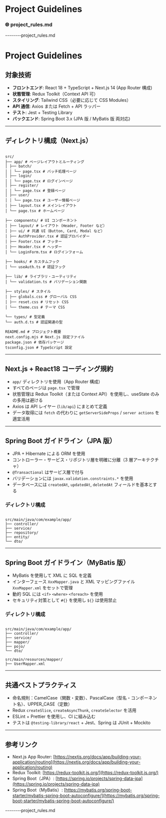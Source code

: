 # Project Guidelines

### 🌐 project_rules.md

--------project_rules.md

# Project Guidelines

## 対象技術

- **フロントエンド**: React 18 + TypeScript + Next.js 14 (App Router 構成)
- **状態管理**: Redux Toolkit（Context API 可）
- **スタイリング**: Tailwind CSS（必要に応じて CSS Modules）
- **API 通信**: Axios または Fetch + API ラッパー
- **テスト**: Jest + Testing Library
- **バックエンド**: Spring Boot 3.x (JPA 版 / MyBatis 版 両対応)

---

## ディレクトリ構成（Next.js）

```

src/
├── app/ # ページレイアウトとルーティング
│ ├── batch/
│ │ └── page.tsx # バッチ処理ページ
│ ├── login/
│ │ └── page.tsx # ログインページ
│ ├── register/
│ │ └── page.tsx # 登録ページ
│ ├── user/
│ │ └── page.tsx # ユーザー情報ページ
│ ├── layout.tsx # メインレイアウト
│ └── page.tsx # ホームページ

├── components/ # UI コンポーネント
│ ├── layout/ # レイアウト（Header, Footer など）
│ ├── ui/ # 共通 UI（Button, Card, Modal など）
│ ├── AuthProvider.tsx # 認証プロバイダー
│ ├── Footer.tsx # フッター
│ ├── Header.tsx # ヘッダー
│ └── LoginForm.tsx # ログインフォーム

├── hooks/ # カスタムフック
│ └── useAuth.ts # 認証フック

├── lib/ # ライブラリ・ユーティリティ
│ └── validation.ts # バリデーション関数

├── styles/ # スタイル
│ ├── globals.css # グローバル CSS
│ ├── reset.css # リセット CSS
│ └── theme.css # テーマ CSS

└── types/ # 型定義
└── auth.d.ts # 認証関連の型

README.md # プロジェクト概要
next.config.mjs # Next.js 設定ファイル
package.json # 依存パッケージ
tsconfig.json # TypeScript 設定

```

---

## Next.js + React18 コーディング規約

- `app/` ディレクトリを使用（App Router 構成）
- すべてのページは `page.tsx` で管理
- 状態管理は Redux Toolkit（または Context API）を使用し、useState のみの多用は避ける
- Axios は API レイヤー (`lib/api`) にまとめて定義
- データ取得には `fetch` の代わりに `getServerSideProps` / `server actions` を適宜活用

---

## Spring Boot ガイドライン（JPA 版）

- JPA + Hibernate による ORM を使用
- コントローラー・サービス・リポジトリ層を明確に分離（3 層アーキテクチャ）
- `@Transactional` はサービス層で付与
- バリデーションには `javax.validation.constraints.*` を使用
- データベースには `createdAt`, `updatedAt`, `deletedAt` フィールドを基本とする

### ディレクトリ構成

```

src/main/java/com/example/app/
├── controller/
├── service/
├── repository/
├── entity/
└── dto/

```

---

## Spring Boot ガイドライン（MyBatis 版）

- MyBatis を使用して XML に SQL を定義
- インターフェース `XxxMapper.java` と XML マッピングファイル `XxxMapper.xml` をセットで管理
- 動的 SQL には `<if>` `<where>` `<foreach>` を使用
- セキュリティ対策として `#{}` を使用し `${}` は使用禁止

### ディレクトリ構成

```

src/main/java/com/example/app/
├── controller/
├── service/
├── mapper/
├── pojo/
└── dto/

src/main/resources/mapper/
├── UserMapper.xml

```

---

## 共通ベストプラクティス

- 命名規則：CamelCase（関数・変数）、PascalCase（型名・コンポーネント名）、UPPER_CASE（定数）
- Redux `createSlice`, `createAsyncThunk`, `createSelector` を活用
- ESLint + Prettier を使用し、CI に組み込む
- テストは `@testing-library/react` + Jest、Spring は JUnit + Mockito

---

## 参考リンク

- Next.js App Router: [https://nextjs.org/docs/app/building-your-application/routing](https://nextjs.org/docs/app/building-your-application/routing)
- Redux Toolkit: [https://redux-toolkit.js.org/](https://redux-toolkit.js.org/)
- Spring Boot（JPA）: [https://spring.io/projects/spring-data-jpa](https://spring.io/projects/spring-data-jpa)
- Spring Boot（MyBatis）: [https://mybatis.org/spring-boot-starter/mybatis-spring-boot-autoconfigure/](https://mybatis.org/spring-boot-starter/mybatis-spring-boot-autoconfigure/)

--------project_rules.md
